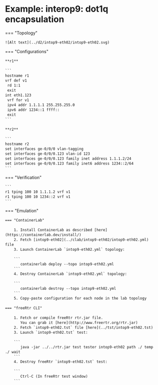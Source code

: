 # Example: interop9: dot1q encapsulation

=== "Topology"

    ![Alt text](../d2/intop9-eth02/intop9-eth02.svg)

=== "Configurations"

    **r1**

    ```
    hostname r1
    vrf def v1
     rd 1:1
     exit
    int eth1.123
     vrf for v1
     ipv4 addr 1.1.1.1 255.255.255.0
     ipv6 addr 1234::1 ffff::
     exit
    ```

    **r2**

    ```
    hostname r2
    set interfaces ge-0/0/0 vlan-tagging
    set interfaces ge-0/0/0.123 vlan-id 123
    set interfaces ge-0/0/0.123 family inet address 1.1.1.2/24
    set interfaces ge-0/0/0.123 family inet6 address 1234::2/64
    ```

=== "Verification"

    ```
    r1 tping 100 10 1.1.1.2 vrf v1
    r1 tping 100 10 1234::2 vrf v1
    ```

=== "Emulation"

    === "ContainerLab"

        1. Install ContainerLab as described [here](https://containerlab.dev/install/)  
        2. Fetch [intop9-eth02](../clab/intop9-eth02/intop9-eth02.yml) file  
        3. Launch ContainerLab `intop9-eth02.yml` topology:  

        ```
           containerlab deploy --topo intop9-eth02.yml  
        ```
        4. Destroy ContainerLab `intop9-eth02.yml` topology:  

        ```
           containerlab destroy --topo intop9-eth02.yml  
        ```
        5. Copy-paste configuration for each node in the lab topology

    === "freeRtr CLI"

        1. Fetch or compile freeRtr rtr.jar file.  
           You can grab it [here](http://www.freertr.org/rtr.jar)  
        2. Fetch `intop9-eth02.tst` file [here](../tst/intop9-eth02.tst)  
        3. Launch `intop9-eth02.tst` test:  

        ```
           java -jar ../../rtr.jar test tester intop9-eth02 path ./ temp ./ wait
        ```
        4. Destroy freeRtr `intop9-eth02.tst` test:  

        ```
           Ctrl-C (In freeRtr test window)
        ```

